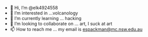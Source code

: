 - 👋 Hi, I’m @elk4924558
- 👀 I’m interested in ...volcanology
- 🌱 I’m currently learning ... hacking
- 💞️ I’m looking to collaborate on ...  art, I suck at art
- 📫 How to reach me ... my email is espackman@mc.nsw.edu.au

<!---
elk4924558/elk4924558 is a ✨ special ✨ repository because its `README.md` (this file) appears on your GitHub profile.
You can click the Preview link to take a look at your changes.
--->
